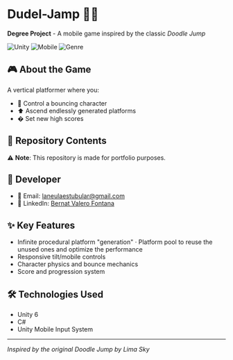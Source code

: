 # **Dudel-Jamp** 📱🦘  
**Degree Project** - A mobile game inspired by the classic *Doodle Jump*  

![Unity](https://img.shields.io/badge/Unity-2021.3+-black.svg?logo=unity&style=flat) 
![Mobile](https://img.shields.io/badge/Platform-iOS%20|%20Android-lightgrey) 
![Genre](https://img.shields.io/badge/Genre-Endless%20Jumper-blue)

## 🎮 About the Game  
A vertical platformer where you:  
- 🚀 Control a bouncing character  
- ⬆️ Ascend endlessly generated platforms    
- � Set new high scores  

## 📁 Repository Contents  
⚠ **Note**: This repository is made for portfolio purposes.  

## 🔧 Developer   
- 📧 Email: [laneulaestubular@gmail.com](mailto:laneulaestubular@gmail.com)  
- 💼 LinkedIn: [Bernat Valero Fontana](https://linkedin.com/in/bernatvafo)  

## ✨ Key Features  
- Infinite procedural platform "generation"
  · Platform pool to reuse the unused ones and optimize the performance
- Responsive tilt/mobile controls  
- Character physics and bounce mechanics  
- Score and progression system 

## 🛠️ Technologies Used  
- Unity 6  
- C#
- Unity Mobile Input System  

---

*Inspired by the original Doodle Jump by Lima Sky*  
